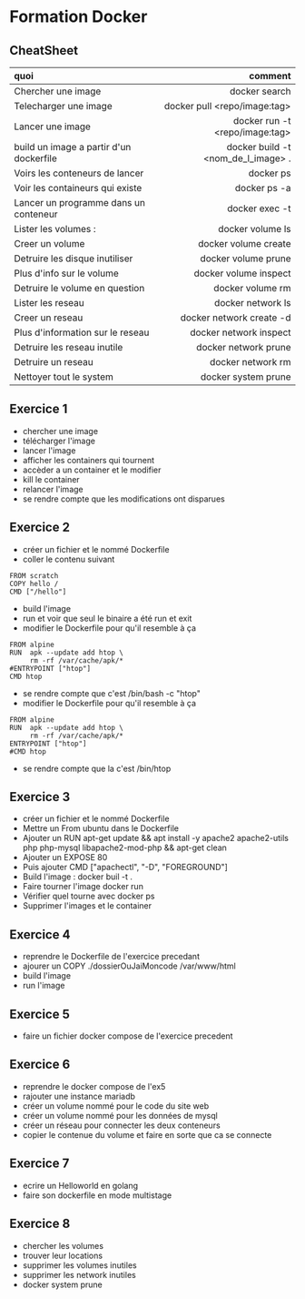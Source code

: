 # Formation Docker
## CheatSheet


| quoi                                 | comment                                        |
|:-------------------------------------|-----------------------------------------------:|
|Chercher une image                    | docker search <string>                         |
|Telecharger une image                 | docker pull <repo/image:tag>                   |
|Lancer une image                      | docker run -t <repo/image:tag>                 |
|build un image a partir d'un dockerfile| docker build -t <nom_de_l_image>  .            |
|Voirs les conteneurs de lancer        | docker ps                                      |
|Voir les containeurs qui existe       | docker ps -a                                   |
|Lancer un programme dans un conteneur | docker exec -t <conteneur> <programme>         |
|Lister les volumes :                  | docker volume ls                               |
|Creer un volume                       | docker volume create <name>                    |
|Detruire les disque inutiliser        | docker volume prune                            |
|Plus d'info sur le volume             | docker volume inspect <id>                     |
|Detruire le volume en question        | docker volume rm <name>                        |
|Lister les reseau                     | docker network ls                              |
|Creer un reseau                       | docker network create -d <type> <networkName>  |
|Plus d'information sur le reseau      | docker network inspect <id>                    |
|Detruire les reseau inutile           | docker network prune                           |
|Detruire un reseau                    | docker network rm <name>                       |
|Nettoyer tout le system               | docker system prune                            |

## Exercice 1
* chercher une image
* télécharger l'image 
* lancer l'image
* afficher les containers qui tournent
* accèder a un container et le modifier
* kill le container 
* relancer l'image
* se rendre compte que les modifications ont disparues


## Exercice 2
* créer un fichier et le nommé Dockerfile
* coller le contenu suivant
```
FROM scratch
COPY hello /
CMD ["/hello"]
```
* build l'image
* run et voir que seul le binaire a été run et  exit
* modifier le Dockerfile pour qu'il resemble à ça 
```
FROM alpine
RUN  apk --update add htop \
     rm -rf /var/cache/apk/*
#ENTRYPOINT ["htop"]
CMD htop
```
* se rendre compte que c'est /bin/bash -c "htop"
* modifier le Dockerfile pour qu'il resemble à ça 
```
FROM alpine
RUN  apk --update add htop \
     rm -rf /var/cache/apk/*
ENTRYPOINT ["htop"]
#CMD htop
```
* se rendre compte que la c'est /bin/htop 


## Exercice 3
* créer un fichier et le nommé Dockerfile 
* Mettre un From ubuntu dans le Dockerfile
* Ajouter un RUN  apt-get update && apt install -y apache2 apache2-utils php php-mysql libapache2-mod-php && apt-get clean
* Ajouter un EXPOSE 80
* Puis ajouter CMD ["apachectl", "-D", "FOREGROUND"]
* Build l'image : docker buil -t <myCustomImageName> .
* Faire tourner l'image docker run <myCustomImageName>
* Vérifier quel tourne avec docker ps
* Supprimer l'images et le container


## Exercice 4
* reprendre le Dockerfile de l'exercice precedant
* ajourer un COPY ./dossierOuJaiMoncode /var/www/html
* build l'image
* run l'image

## Exercice 5
* faire un fichier docker compose de l'exercice precedent

## Exercice 6
* reprendre le docker compose de l'ex5
* rajouter une instance mariadb
* créer un volume nommé pour le code du site web 
* créer un volume nommé pour les données de mysql
* créer un réseau pour connecter les deux conteneurs
* copier le contenue du volume et faire en sorte que ca se connecte

## Exercice 7
* ecrire un Helloworld en golang
* faire son dockerfile en mode multistage

## Exercice 8

* chercher les volumes
* trouver leur locations
* supprimer les volumes inutiles
* supprimer les network inutiles
* docker system prune 
